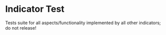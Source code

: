 # Indicator Test

Tests suite for all aspects/functionality implemented by all other indicators; do not release!
